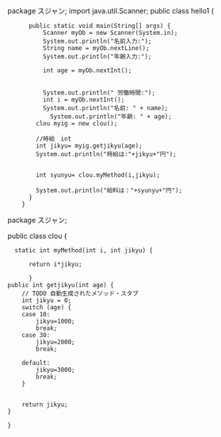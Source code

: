 package スジャン;
import java.util.Scanner;
public class hello1 {
	
	
		  public static void main(String[] args) {
			  Scanner myOb = new Scanner(System.in);
			  System.out.println("名前入力:");
			  String name = myOb.nextLine();
			  System.out.println("年齢入力:");
			  
			  int age = myOb.nextInt();
			  
			  
			  System.out.println(" 労働時間:");
			  int i = myOb.nextInt();
			  System.out.println("名前: " + name); 
			    System.out.println("年齢: " + age); 
		    clou myig = new clou();
		    
		    //時給　int
		    int jikyu= myig.getjikyu(age);
		    System.out.println("時給は:"+jikyu+"円");
		    
		    
		    int syunyu= clou.myMethod(i,jikyu);
		    
		    System.out.println("給料は："+syunyu+"円");
		  }
		}



package スジャン;

public	class clou {
	 
	
	  static int myMethod(int i, int jikyu) { 
		 
		  return i*jikyu;
		   
		  }
	public int getjikyu(int age) {
		// TODO 自動生成されたメソッド・スタブ
		int jikyu = 0;
		switch (age) {
		case 10:
			jikyu=1000;
			break;
		case 30:
			jikyu=2000;
			break;

		default:
			jikyu=3000;
			break;
		}
		
		
		return jikyu;
	}
	  
	}




